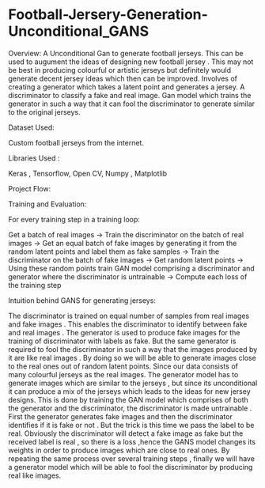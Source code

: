 # Football-Jersery-Generation-Unconditional_GANS

Overview:
A Unconditional Gan to generate football jerseys. This can be used to augument the ideas of designing new football jersey . This may not be best in producing colourful or artistic jerseys but definitely would generate decent jersey ideas which then can be improved. Involves of creating a generator which takes a latent point and generates a jersey. A discriminator to classify a fake and real image. Gan model which trains the generator in such a way that it can fool the discriminator to generate similar to the original jerseys.  

Dataset Used:

Custom football jerseys from the internet.

Libraries Used :

Keras , Tensorflow, Open CV, Numpy , Matplotlib

Project Flow:

Training and Evaluation:

For every training step in a training loop:

Get a batch of real images -> Train the discriminator on the batch of real images -> Get an equal batch of fake images by generating it from the random latent points and label them as fake samples  -> Train the discriminator on the batch of fake images -> Get random latent points -> Using these random points train GAN model comprising a discriminator and generator where the discriminator is untrainable -> Compute each loss of the training step

Intuition behind GANS for generating jerseys:

The discriminator is trained on equal number of samples from real images and fake images . This enables the discriminator to identify between fake and real images . The generator is used to produce fake images for the training of discriminator with labels as fake. But the same generator is required to fool the discriminator in such a way that the images produced by it are like real images . By doing so we will be able to generate images close to the real ones out of random latent points. Since our data consists of many colourful jerseys as the real images. The generator model has to generate images which are similar to the jerseys , but since its unconditional it can  produce a mix of the jerseys which leads to the ideas for new jersey designs. This is done by training the GAN model which comprises of both the generator and the discriminator, the discriminator is made untrainable . First the generator generates fake images and then the discriminator identifies if it is fake or not . But the trick is this time we pass the label to be real. Obviously the discriminator will detect a fake image as fake but the received label is real , so there is a loss ,hence the GANS model changes its weights in order to produce images which are close to real ones. By repeating the same process over several training steps , finally we will have a generator model which will be able to fool the discriminator by producing real like images.
